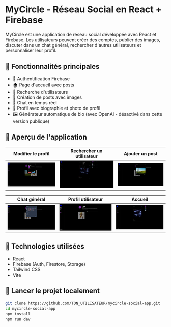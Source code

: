 # MyCircle - Réseau Social en React + Firebase

MyCircle est une application de réseau social développée avec React et Firebase. Les utilisateurs peuvent créer des comptes, publier des images, discuter dans un chat général, rechercher d'autres utilisateurs et personnaliser leur profil.

## 🔧 Fonctionnalités principales

- 🔐 Authentification Firebase
- 🏠 Page d'accueil avec posts
- 🔎 Recherche d'utilisateurs
- 📸 Création de posts avec images
- 💬 Chat en temps réel
- 👤 Profil avec biographie et photo de profil
- 🖼️ Générateur automatique de bio (avec OpenAI - désactivé dans cette version publique)

## 📸 Aperçu de l'application

| Modifier le profil | Rechercher un utilisateur | Ajouter un post |
|--------------------|---------------------------|------------------|
| ![Edit Profil](screenshots/edit-profil.png) | ![Recherche](screenshots/chercher_utilsateur.png) | ![Post](screenshots/ajouter_post.png) |

| Chat général | Profil utilisateur | Accueil |
|--------------|--------------------|---------|
| ![Chat](screenshots/chat.png) | ![Profil](screenshots/profil.png) | ![Home](screenshots/home.png) |

## 🧪 Technologies utilisées

- React
- Firebase (Auth, Firestore, Storage)
- Tailwind CSS
- Vite

## 🚀 Lancer le projet localement

```bash
git clone https://github.com/TON_UTILISATEUR/mycircle-social-app.git
cd mycircle-social-app
npm install
npm run dev
